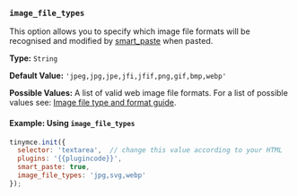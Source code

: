 ### `image_file_types`

This option allows you to specify which image file formats will be recognised and modified by [smart_paste](#smart_paste) when pasted.

**Type:** `String`

**Default Value:** `'jpeg,jpg,jpe,jfi,jfif,png,gif,bmp,webp'`

**Possible Values:** A list of valid web image file formats. For a list of possible values see: [Image file type and format guide](https://developer.mozilla.org/en-US/docs/Web/Media/Formats/Image_types).

#### Example: Using `image_file_types`

```js
tinymce.init({
  selector: 'textarea',  // change this value according to your HTML
  plugins: '{{plugincode}}',
  smart_paste: true,
  image_file_types: 'jpg,svg,webp'
});
```

